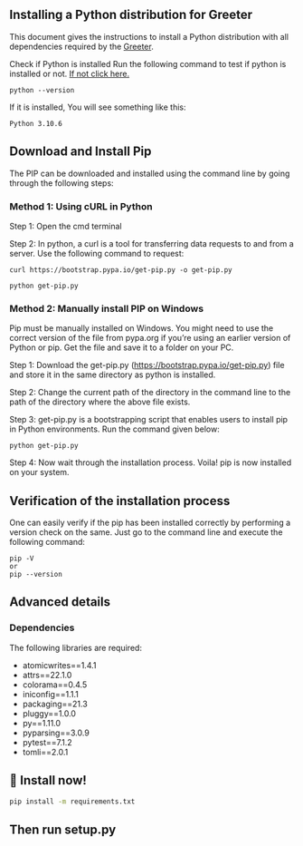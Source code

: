 ## Installing a Python distribution for Greeter

This document gives the instructions to install a Python distribution with all dependencies required by the [Greeter](https://github.com/amisha-w/CSC510Grp8).

Check if Python is installed
Run the following command to test if python is installed or not. [If not click here.](https://www.geeksforgeeks.org/how-to-install-python-on-windows/)
  ```
  python --version
  ```
  If it is installed, You will see something like this:

  ```
  Python 3.10.6

  ```

## Download and Install Pip 

The PIP can be downloaded and installed using the command line by going through the following steps:
### Method 1: Using cURL in Python

Step 1: Open the cmd terminal

Step 2: In python, a curl is a tool for transferring data requests to and from a server. Use the following command to request:

    curl https://bootstrap.pypa.io/get-pip.py -o get-pip.py

    python get-pip.py
    
### Method 2: Manually install PIP on Windows

Pip must be manually installed on Windows. You might need to use the correct version of the file from pypa.org if you’re using an earlier version of Python or pip. Get the file and save it to a folder on your PC.

Step 1: Download the get-pip.py (https://bootstrap.pypa.io/get-pip.py) file and store it in the same directory as python is installed.

Step 2: Change the current path of the directory in the command line to the path of the directory where the above file exists. 

Step 3: get-pip.py is a bootstrapping script that enables users to install pip in Python environments. Run the command given below:

```
python get-pip.py
```

Step 4: Now wait through the installation process. Voila! pip is now installed on your system.

## Verification of the installation process

One can easily verify if the pip has been installed correctly by performing a version check on the same. Just go to the command line and execute the following command:

```
pip -V
or
pip --version
```

## Advanced details

### Dependencies

The following libraries are required:

* atomicwrites==1.4.1
* attrs==22.1.0
* colorama==0.4.5
* iniconfig==1.1.1
* packaging==21.3
* pluggy==1.0.0
* py==1.11.0
* pyparsing==3.0.9
* pytest==7.1.2
* tomli==2.0.1

## 📀 Install now!
```bash
pip install -m requirements.txt
```
## Then run setup.py